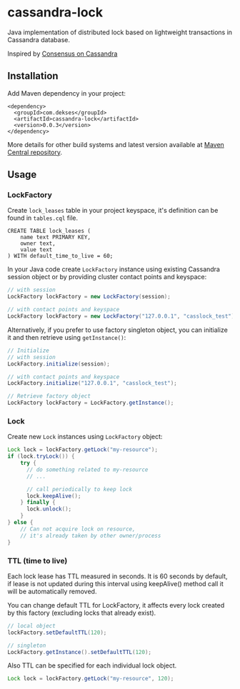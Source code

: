 # cassandra-lock

Java implementation of distributed lock based on lightweight transactions in
Cassandra database.

Inspired by [Consensus on
Cassandra](http://www.datastax.com/dev/blog/consensus-on-cassandra)

## Installation

Add Maven dependency in your project:
```
<dependency>
  <groupId>com.dekses</groupId>
  <artifactId>cassandra-lock</artifactId>
  <version>0.0.3</version>
</dependency>
```

More details for other build systems and latest version available at
[Maven Central 
repository](https://search.maven.org/artifact/com.dekses/cassandra-lock).

## Usage

### LockFactory

Create `lock_leases` table in your project keyspace, it's definition can be
found in `tables.cql` file. 

```
CREATE TABLE lock_leases (
    name text PRIMARY KEY,
    owner text,
    value text
) WITH default_time_to_live = 60;
```

In your Java code create `LockFactory` instance using existing Cassandra
session object or by providing cluster contact points and keyspace:

```java
// with session
LockFactory lockFactory = new LockFactory(session);

// with contact points and keyspace
LockFactory lockFactory = new LockFactory("127.0.0.1", "casslock_test");
```

Alternatively, if you prefer to use factory singleton object, you can
initialize it and then retrieve using `getInstance()`:

```java
// Initialize
// with session
LockFactory.initialize(session);

// with contact points and keyspace
LockFactory.initialize("127.0.0.1", "casslock_test");

// Retrieve factory object
LockFactory lockFactory = LockFactory.getInstance();
```

### Lock

Create new `Lock` instances using `LockFactory` object:

```java
Lock lock = lockFactory.getLock("my-resource");
if (lock.tryLock()) {
    try {
      // do something related to my-resource
      // ...

      // call periodically to keep lock
      lock.keepAlive();
    } finally {
      lock.unlock();
    }
} else {
    // Can not acquire lock on resource,
    // it's already taken by other owner/process
}
```

### TTL (time to live)

Each lock lease has TTL measured in seconds. It is 60 seconds by default, if
lease is not updated during this interval using keepAlive() method call it will
be automatically removed.

You can change default TTL for LockFactory, it affects every lock created by
this factory (excluding locks that already exist).

```java
// local object
lockFactory.setDefaultTTL(120);

// singleton
LockFactory.getInstance().setDefaultTTL(120);
```

Also TTL can be specified for each individual lock object.

```java
Lock lock = lockFactory.getLock("my-resource", 120);
```
